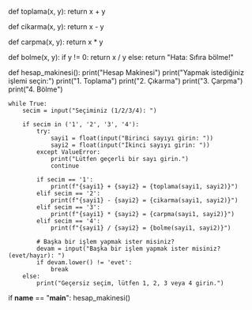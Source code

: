 def toplama(x, y):
    return x + y

def cikarma(x, y):
    return x - y

def carpma(x, y):
    return x * y

def bolme(x, y):
    if y != 0:
        return x / y
    else:
        return "Hata: Sıfıra bölme!"

def hesap_makinesi():
    print("Hesap Makinesi")
    print("Yapmak istediğiniz işlemi seçin:")
    print("1. Toplama")
    print("2. Çıkarma")
    print("3. Çarpma")
    print("4. Bölme")

    while True:
        secim = input("Seçiminiz (1/2/3/4): ")

        if secim in ('1', '2', '3', '4'):
            try:
                sayi1 = float(input("Birinci sayıyı girin: "))
                sayi2 = float(input("İkinci sayıyı girin: "))
            except ValueError:
                print("Lütfen geçerli bir sayı girin.")
                continue

            if secim == '1':
                print(f"{sayi1} + {sayi2} = {toplama(sayi1, sayi2)}")
            elif secim == '2':
                print(f"{sayi1} - {sayi2} = {cikarma(sayi1, sayi2)}")
            elif secim == '3':
                print(f"{sayi1} * {sayi2} = {carpma(sayi1, sayi2)}")
            elif secim == '4':
                print(f"{sayi1} / {sayi2} = {bolme(sayi1, sayi2)}")

            # Başka bir işlem yapmak ister misiniz?
            devam = input("Başka bir işlem yapmak ister misiniz? (evet/hayır): ")
            if devam.lower() != 'evet':
                break
        else:
            print("Geçersiz seçim, lütfen 1, 2, 3 veya 4 girin.")

if __name__ == "__main__":
    hesap_makinesi()
